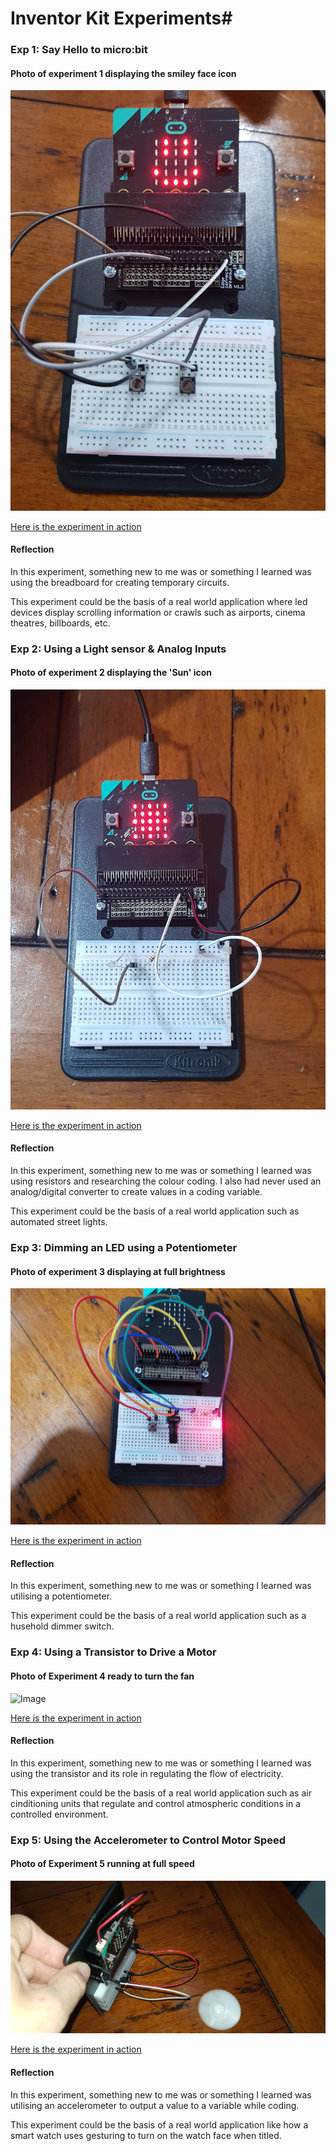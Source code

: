 # Inventor Kit Experiments#


### Exp 1: Say Hello to micro:bit ###

#### Photo of experiment 1 displaying the smiley face icon ####
![Image](exp1.jpg)

[Here is the experiment in action](https://github.com/kaeleiby/1701QCA-Assessment1/blob/master/experiments/exp1.mp4)

#### Reflection ####
In this experiment, something new to me was or something I learned was using the breadboard for creating temporary circuits.

This experiment could be the basis of a real world application where led devices display scrolling information or crawls such as airports, cinema theatres, billboards, etc.




### Exp 2: Using a Light sensor & Analog Inputs ###

#### Photo of experiment 2 displaying the 'Sun' icon ####
![Image](exp2.jpg)

[Here is the experiment in action](https://github.com/kaeleiby/1701QCA-Assessment1/blob/master/experiments/exp2.mp4)

#### Reflection ####
In this experiment, something new to me was or something I learned was using resistors and researching the colour coding. I also had never used an analog/digital converter to create values in a  coding variable. 

This experiment could be the basis of a real world application such as automated street lights.




### Exp 3: Dimming an LED using a Potentiometer ###

#### Photo of experiment 3 displaying at full brightness ####
![Image](exp3.jpg)

[Here is the experiment in action](https://github.com/kaeleiby/1701QCA-Assessment1/blob/master/experiments/exp3.mp4)

#### Reflection ####
In this experiment, something new to me was or something I learned was utilising a potentiometer.

This experiment could be the basis of a real world application such as a husehold dimmer switch.




### Exp 4: Using a Transistor to Drive a Motor ###

#### Photo of Experiment 4 ready to turn the fan ####
![Image](exp4.jpg)

[Here is the experiment in action](https://github.com/kaeleiby/1701QCA-Assessment1/blob/master/experiments/exp4.mp4)

#### Reflection ####
In this experiment, something new to me was or something I learned was using the transistor and its role in regulating the flow of electricity.

This experiment could be the basis of a real world application such as air cinditioning units that regulate and control atmospheric conditions in a controlled environment.




### Exp 5: Using the Accelerometer to Control Motor Speed ###

#### Photo of Experiment 5 running at full speed ####
![Image](exp5.jpg)

[Here is the experiment in action](https://github.com/kaeleiby/1701QCA-Assessment1/blob/master/experiments/exp5.mp4)

#### Reflection ####
In this experiment, something new to me was or something I learned was utilising an accelerometer to output a value to a variable while coding.

This experiment could be the basis of a real world application like how a smart watch uses gesturing to turn on the watch face when titled.

